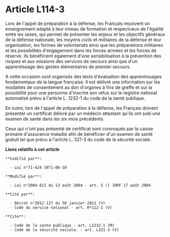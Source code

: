 # Article L114-3

Lors de l'appel de préparation à la défense, les Français reçoivent un enseignement adapté à leur niveau de formation et
respectueux de l'égalité entre les sexes, qui permet de présenter les enjeux et les objectifs généraux de la défense
nationale, les moyens civils et militaires de la défense et leur organisation, les formes de volontariats ainsi que les
préparations militaires et les possibilités d'engagement dans les forces armées et les forces de réserve. Ils bénéficient
également d'une sensibilisation à la prévention des risques et aux missions des services de secours ainsi que d'un
apprentissage des gestes élémentaires de premier secours.

A cette occasion sont organisés des tests d'évaluation des apprentissages fondamentaux de la langue française. Il est délivré
une information sur les modalités de consentement au don d'organes à fins de greffe et sur la possibilité pour une personne
d'inscrire son refus sur le registre national automatisé prévu à l'article L. 1232-1 du code de la santé publique.

En outre, lors de l'appel de préparation à la défense, les Français doivent présenter un certificat délivré par un médecin
attestant qu'ils ont subi une examen de santé dans les six mois précédents.

Ceux qui n'ont pas présenté de certificat sont convoqués par la caisse primaire d'assurance maladie afin de bénéficier d'un
examen de santé gratuit tel que prévu à l'article L. 321-3 du code de la sécurité sociale.

**Liens relatifs à cet article**

	**Codifié par**:

	  - Loi n°71-424 1971-06-10

	**Modifié par**:

	  - Loi n°2004-811 du 13 août 2004 - art. 5 () JORF 17 août 2004

	**Cité par**:

	  - Décret n°2012-127 du 30 janvier 2012 (V)
	  - Code du service national - art. R*112-1 (V)

	**Cite**:

	  - Code de la santé publique - art. L1232-1 (M)
	  - Code de la sécurité sociale. - art. L321-3 (V)
